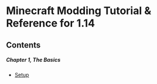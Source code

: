 # Minecraft Modding Tutorial & Reference for 1.14

## Contents

##### Chapter 1, The Basics
* [Setup](chapter1/setup.html)
